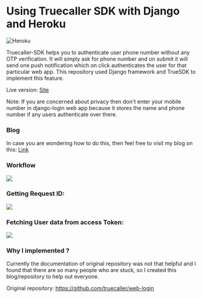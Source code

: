 # Using Truecaller SDK with Django and Heroku

![Heroku](https://heroku-badge.herokuapp.com/?app=django-login&root=admin&style=flat)

Truecaller-SDK helps you to authenticate user phone number without any OTP verification. It will simply ask for phone number and on submit it will send one push notification which on click authenticates the user for that particular web app. This repository used Django framework and TrueSDK to implement this feature.

Live version: [Site](http://django-login.herokuapp.com/)

Note: If you are concerned about privacy then don't enter your mobile number in django-login web app because it stores the name and phone number if any users authenticate over there.

### Blog
In case you are wondering how to do this, then feel free to visit my blog on this: [Link](https://mythicalpython.wordpress.com/2018/05/01/using-truecaller-sdk-with-django-and-heroku/)

### Workflow

<img src="https://mythicalpython.files.wordpress.com/2018/05/truecaller.png?w=1100">

### Getting Request ID:

<img src="https://mythicalpython.files.wordpress.com/2018/04/screenshot-from-2018-04-30-23-05-29.png?w=1100">

### Fetching User data from access Token:

<img src="https://mythicalpython.files.wordpress.com/2018/05/screenshot-from-2018-05-01-12-08-33.png?w=1100">

### Why I implemented ?

Currently the documentation of original repository was not that helpful and I found that there are so many people who are stuck, so I created this blog/repository to help out everyone.

Original repository: https://github.com/truecaller/web-login
